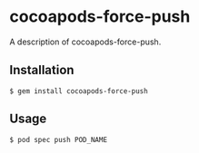 # cocoapods-force-push

A description of cocoapods-force-push.

## Installation

    $ gem install cocoapods-force-push

## Usage

    $ pod spec push POD_NAME
